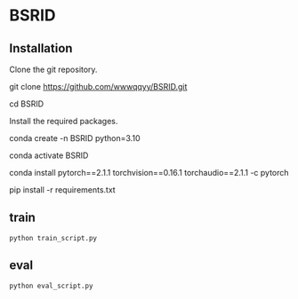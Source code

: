 # BSRID

## Installation
Clone the git repository.

git clone https://github.com/wwwqqyy/BSRID.git

cd BSRID

Install the required packages.

conda create -n BSRID python=3.10

conda activate BSRID

conda install pytorch==2.1.1 torchvision==0.16.1 torchaudio==2.1.1 -c pytorch

pip install -r requirements.txt

## train
```python train_script.py```

## eval
```python eval_script.py```
